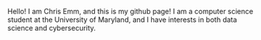 Hello! I am Chris Emm, and this is my github page!
I am a computer science student at the University of Maryland, and I have interests in both data science and cybersecurity.
